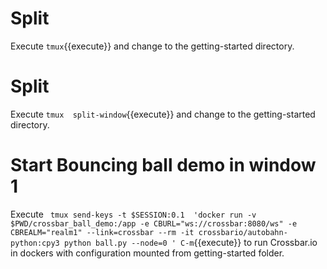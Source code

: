# Split 
Execute `tmux`{{execute}} and change to the getting-started directory.

# Split 
Execute `tmux  split-window`{{execute}} and change to the getting-started directory.

# Start Bouncing ball demo in window 1

Execute ` tmux send-keys -t $SESSION:0.1  'docker run -v $PWD/crossbar_ball_demo:/app -e CBURL="ws://crossbar:8080/ws" -e CBREALM="realm1" --link=crossbar --rm -it crossbario/autobahn-python:cpy3 python ball.py --node=0 ' C-m`{{execute}} to run Crossbar.io in dockers with configuration mounted from getting-started folder.


